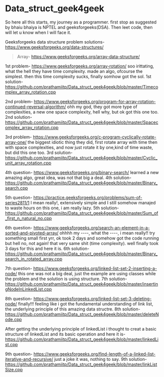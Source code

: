 # Data_struct_geek4geek
So here all this starts, my journey as a programmer. first stop as suggested by bhaiu bhaiya is NPTEL and geeksforgeeks(DSA). Then leet code, then will let u know when I will face it.

Geeksforgeeks data structure problem solutions- https://www.geeksforgeeks.org/data-structures/


> Array- https://www.geeksforgeeks.org/array-data-structure/

1st problem- https://www.geeksforgeeks.org/array-rotation/
soo irittating, what the hell they have time complexity. made an algo, ofcourse the simplest. then this time complexity sucks, finally somhow got the sol.
1st solution- https://github.com/prathamiitp/Data_struct_geek4geek/blob/master/Timecomplex_array_rotation.cpp

2nd problem- https://www.geeksforgeeks.org/program-for-array-rotation-continued-reversal-algorithm/
ohh my god, they got more type of complexities, a new one space complexity, hell why, but ok got this one too.
2nd solution- https://github.com/prathamiitp/Data_struct_geek4geek/blob/master/Spacecomplex_array_rotation.cpp

3rd problem- https://www.geeksforgeeks.org/c-program-cyclically-rotate-array-one/
the biggest idiotic thing they did, first rotate array with time then with space complexities, and now just rotate it by one,kind of time waste, but did this one too.
3rd solution- https://github.com/prathamiitp/Data_struct_geek4geek/blob/master/Cyclic_unit_array_rotation.cpp

4th question- https://www.geeksforgeeks.org/binary-search/
learned a new amazing algo, great idea, was not that big a deal.
4th solution- https://github.com/prathamiitp/Data_struct_geek4geek/blob/master/Binary_search.cpp

5th question- https://practice.geeksforgeeks.org/problems/sum-of-series2811/1
I mean really!, extensively simple and I still somehow manajed to waste hours on this one, i am really lazy.
5th solution- https://github.com/prathamiitp/Data_struct_geek4geek/blob/master/Sum_of_first_n_natural_no.cpp

6th question- https://www.geeksforgeeks.org/search-an-element-in-a-sorted-and-pivoted-array/
ohhhh my ----, what the ----, i mean really!! try something small first yrr, ok took 2 days and somehow got the code running but hell no, not again! that very same shit (time complexity). well finally took 3 days for this and here it is.
6th solution- https://github.com/prathamiitp/Data_struct_geek4geek/blob/master/Binary_search_in_rotated_array.cpp

7th question- https://www.geeksforgeeks.org/linked-list-set-2-inserting-a-node/
this one was not a big deal, just the example are using classes while the problem and the solution is using structure.
7th solution- https://github.com/prathamiitp/Data_struct_geek4geek/blob/master/insertingNodeInLinkedList.cpp

8th question- https://www.geeksforgeeks.org/linked-list-set-3-deleting-node/
finally!!! feeling like i got the fundamental understanding of link list, the underlying principle of this amazing data structre.
8th solution- https://github.com/prathamiitp/Data_struct_geek4geek/blob/master/deleteNode.cpp

After getting the underlying principle of linkedList i thought to creat a basic structure of linkedList and its basic operation and here it is- https://github.com/prathamiitp/Data_struct_geek4geek/blob/master/linkedList.cpp

9th question- https://www.geeksforgeeks.org/find-length-of-a-linked-list-iterative-and-recursive/
just a joke it was, nothing to say.
9th solution- https://github.com/prathamiitp/Data_struct_geek4geek/blob/master/linkListSize.cpp

